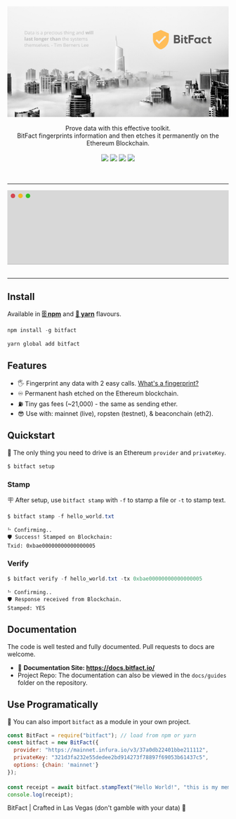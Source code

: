 <p align="center">
<img src="https://raw.githubusercontent.com/zachalam/BitFact/master/readme/header.png" alt="BitFact Header Image" title="BitFact" align="center" />
<br /><br />
Prove data with this effective toolkit. 
<br />
BitFact fingerprints information and then etches it permanently on the Ethereum Blockchain.
<br /><br />
<img src="https://img.shields.io/github/issues/zachalam/BitFact" />
<img src="https://img.shields.io/github/license/zachalam/BitFact" />
<img src="https://img.shields.io/npm/v/bitfact" />
<img src="https://img.shields.io/bundlephobia/minzip/bitfact" />
<br /><br /><br />
</p>

___

<p align="center">
<img src="https://raw.githubusercontent.com/zachalam/BitFact/master/docs/images/bitfact_cli.gif" alt="BitFact in action demo" align="center" />
<br /><br />
</p>

---

## Install
Available in **[🗄️ npm](https://www.npmjs.com/package/bitfact)** and **[🧶 yarn](https://yarnpkg.com/package/bitfact)** flavours.
```java
npm install -g bitfact
```
```java
yarn global add bitfact
```

## Features
- 🖐️ Fingerprint any data with 2 easy calls. [What's a fingerprint?](https://en.wikipedia.org/wiki/Fingerprint_(computing))
- ♾️ Permanent hash etched on the Ethereum blockchain.
- ⛽ Tiny gas fees (~21,000) - the same as sending ether.
- 😎 Use with: mainnet (live), ropsten (testnet), & beaconchain (eth2).

## Quickstart
🚗 The only thing you need to drive is an Ethereum `provider` and `privateKey`. 
```java
$ bitfact setup
```
### Stamp
🪧 After setup, use `bitfact stamp` with `-f` to stamp a file or `-t` to stamp text.
```java
$ bitfact stamp -f hello_world.txt
```
```
⠓ Confirming..
🛡️ Success! Stamped on Blockchain:
Txid: 0xbae00000000000000005
```
### Verify
```java
$ bitfact verify -f hello_world.txt -tx 0xbae00000000000000005
```
```
⠓ Confirming..
🛡️ Response received from Blockchain.
Stamped: YES
```

## Documentation
The code is well tested and fully documented. Pull requests to docs are welcome.
- 📗 **Documentation Site: https://docs.bitfact.io/**
- Project Repo: The documentation can also be viewed in the `docs/guides` folder on the repository.

## Use Programatically
📜 You can also import `bitfact` as a module in your own project.
```javascript
const BitFact = require("bitfact"); // load from npm or yarn
const bitfact = new BitFact({ 
  provider: "https://mainnet.infura.io/v3/37a0db22401bbe211112",
  privateKey: "321d3fa232e55dedee2bd914273f78897f69053b61437c5",
  options: {chain: 'mainnet'}
});

const receipt = await bitfact.stampText("Hello World!", "this is my memo");
console.log(receipt);

```

BitFact | Crafted in Las Vegas (don't gamble with your data) 🎰
